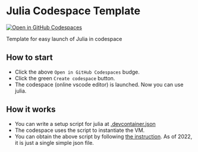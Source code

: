 # Julia Codespace Template

[![Open in GitHub Codespaces](https://github.com/codespaces/badge.svg)](https://codespaces.new/github.com/JKRT/julia_codespace_template_OMJL)

Template for easy launch of Julia in codespace

## How to start
- Click the above `Open in GitHub Codespaces` budge.
- Click the green `Create codespace` button.
- The codespace (online vscode editor) is launched. Now you can use julia.

## How it works
- You can write a setup script for julia at [.devcontainer.json](.devcontainer.json)
- The codespace uses the script to instantiate the VM.
- You can obtain the above script by following [the instruction](https://docs.github.com/en/codespaces/setting-up-your-project-for-codespaces/setting-up-your-project-for-codespaces). As of 2022, it is just a single simple json file.
